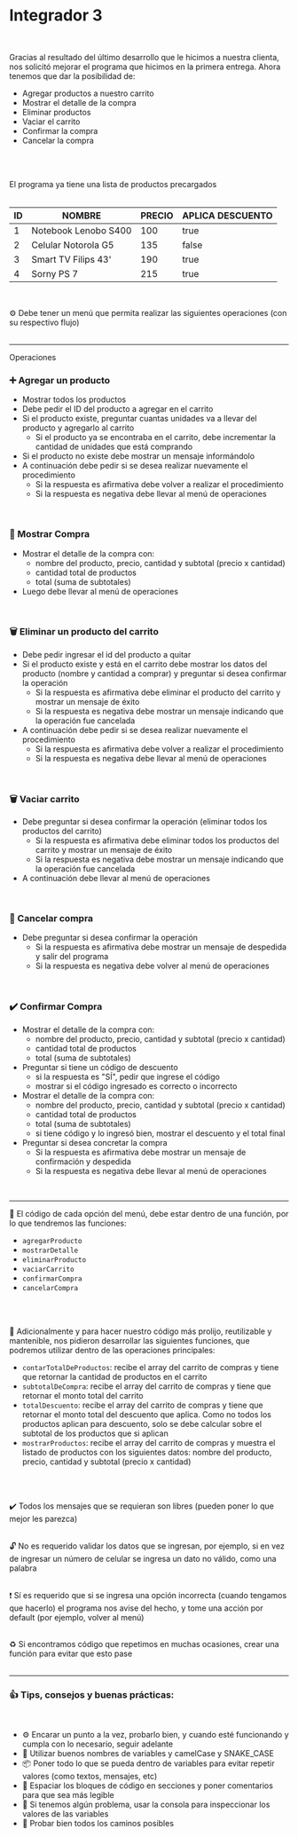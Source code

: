 # Integrador 3
<br/>

Gracias al resultado del último desarrollo que le hicimos a nuestra clienta, nos solicitó mejorar el programa que hicimos en la primera entrega.
Ahora tenemos que dar la posibilidad de:
- Agregar productos a nuestro carrito
- Mostrar el detalle de la compra
- Eliminar productos
- Vaciar el carrito
- Confirmar la compra
- Cancelar la compra

<br/>
<br/>

El programa ya tiene una lista de productos precargados
<br/>
<br/>

| ID | NOMBRE               | PRECIO | APLICA DESCUENTO |
| -- | -------------------- | ------ | ---------------- |
| 1  | Notebook Lenobo S400 | 100    | true             |
| 2  | Celular Notorola G5  | 135    | false            |
| 3  | Smart TV Filips 43'  | 190    | true             |
| 4  | Sorny PS 7           | 215    | true             |
<br/>

⚙️ Debe tener un menú que permita realizar las siguientes operaciones (con su respectivo flujo)
<br/>
<br/>

***
Operaciones
<br/>

### ➕ Agregar un producto
- Mostrar todos los productos
- Debe pedir el ID del producto a agregar en el carrito
- Si el producto existe, preguntar cuantas unidades va a llevar del producto y agregarlo al carrito
  - Si el producto ya se encontraba en el carrito, debe incrementar la cantidad de unidades que está comprando
- Si el producto no existe debe mostrar un mensaje informándolo
- A continuación debe pedir si se desea realizar nuevamente el procedimiento
  - Si la respuesta es afirmativa debe volver a realizar el procedimiento
  - Si la respuesta es negativa debe llevar al menú de operaciones
<br/>

### 📄 Mostrar Compra
- Mostrar el detalle de la compra con:
  - nombre del producto, precio, cantidad y subtotal (precio x cantidad)
  - cantidad total de productos
  - total (suma de subtotales)
- Luego debe llevar al menú de operaciones
<br/>

### 🗑️ Eliminar un producto del carrito
- Debe pedir ingresar el id del producto a quitar
- Si el producto existe y está en el carrito debe mostrar los datos del producto (nombre y cantidad a comprar) y preguntar si desea confirmar la operación
  - Si la respuesta es afirmativa debe eliminar el producto del carrito y mostrar un mensaje de éxito
  - Si la respuesta es negativa debe mostrar un mensaje indicando que la operación fue cancelada
- A continuación debe pedir si se desea realizar nuevamente el procedimiento
  - Si la respuesta es afirmativa debe volver a realizar el procedimiento
  - Si la respuesta es negativa debe llevar al menú de operaciones
<br/>

### 🗑️ Vaciar carrito
- Debe preguntar si desea confirmar la operación (eliminar todos los productos del carrito)
  - Si la respuesta es afirmativa debe eliminar todos los productos del carrito y mostrar un mensaje de éxito
  - Si la respuesta es negativa debe mostrar un mensaje indicando que la operación fue cancelada
- A continuación debe llevar al menú de operaciones
<br/>

### 🚪 Cancelar compra
- Debe preguntar si desea confirmar la operación
  - Si la respuesta es afirmativa debe mostrar un mensaje de despedida y salir del programa
  - Si la respuesta es negativa debe volver al menú de operaciones
<br/>

### ✔️ Confirmar Compra
- Mostrar el detalle de la compra con:
  - nombre del producto, precio, cantidad y subtotal (precio x cantidad)
  - cantidad total de productos
  - total (suma de subtotales)
- Preguntar si tiene un código de descuento
  - si la respuesta es "SÍ", pedir que ingrese el código
  - mostrar si el código ingresado es correcto o incorrecto
- Mostrar el detalle de la compra con:
  - nombre del producto, precio, cantidad y subtotal (precio x cantidad)
  - cantidad total de productos
  - total (suma de subtotales)
  - si tiene código y lo ingresó bien, mostrar el descuento y el total final
- Preguntar si desea concretar la compra
  - Si la respuesta es afirmativa debe mostrar un mensaje de confirmación y despedida
  - Si la respuesta es negativa debe llevar al menú de operaciones
<br/>

***

🔧 El código de cada opción del menú, debe estar dentro de una función, por lo que tendremos las funciones:
- `agregarProducto`
- `mostrarDetalle`
- `eliminarProducto`
- `vaciarCarrito`
- `confirmarCompra`
- `cancelarCompra`
<br/>
<br/>

🔧 Adicionalmente y para hacer nuestro código más prolijo, reutilizable y mantenible, nos pidieron desarrollar las siguientes funciones, que podremos utilizar dentro de las operaciones principales:
- `contarTotalDeProductos`: recibe el array del carrito de compras y tiene que retornar la cantidad de productos en el carrito
- `subtotalDeCompra`: recibe el array del carrito de compras y tiene que retornar el monto total del carrito
- `totalDescuento`: recibe el array del carrito de compras y tiene que retornar el monto total del descuento que aplica. Como no todos los productos aplican para descuento, solo se debe calcular sobre el subtotal de los productos que si aplican
- `mostrarProductos`: recibe el array del carrito de compras y muestra el listado de productos con los siguientes datos: nombre del producto, precio, cantidad y subtotal (precio x cantidad)
<br/>
<br/>

✔️ Todos los mensajes que se requieran son libres (pueden poner lo que mejor les parezca)
<br/>
<br/>

🔓 No es requerido validar los datos que se ingresan, por ejemplo, si en vez de ingresar un número de celular se ingresa un dato no válido, como una palabra
<br/>
<br/>

❗ Sí es requerido que si se ingresa una opción incorrecta (cuando tengamos que hacerlo) el programa nos avise del hecho, y tome una acción por default (por ejemplo, volver al menú)
<br/>
<br/>

♻️ Si encontramos código que repetimos en muchas ocasiones, crear una función para evitar que esto pase
<br/>
<br/>

***

### 👍 Tips, consejos y buenas prácticas:
<br/>

* ⚙️ Encarar un punto a la vez, probarlo bien, y cuando esté funcionando y cumpla con lo necesario, seguir adelante
* 🐪 Utilizar buenos nombres de variables y camelCase y SNAKE_CASE
* 📦 Poner todo lo que se pueda dentro de variables para evitar repetir valores (como textos, mensajes, etc)
* 📝 Espaciar los bloques de código en secciones y poner comentarios para que sea más legible
* 🔎 Si tenemos algún problema, usar la consola para inspeccionar los valores de las variables
* 🔀 Probar bien todos los caminos posibles
